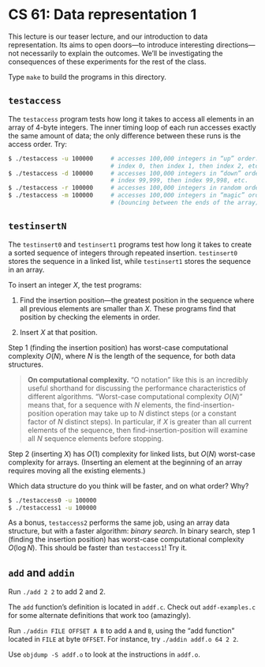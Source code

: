 CS 61: Data representation 1
============================

This lecture is our teaser lecture, and our introduction to data
representation. Its aims to open doors—to introduce interesting directions—not
necessarily to explain the outcomes. We’ll be investigating the consequences
of these experiments for the rest of the class.

Type `make` to build the programs in this directory.


`testaccess`
------------

The `testaccess` program tests how long it takes to access all elements in an
array of 4-byte integers. The inner timing loop of each run accesses exactly
the same amount of data; the only difference between these runs is the access
order. Try:

```sh
$ ./testaccess -u 100000     # accesses 100,000 integers in “up” order:
                             # index 0, then index 1, then index 2, etc.
$ ./testaccess -d 100000     # accesses 100,000 integers in “down” order:
                             # index 99,999, then index 99,998, etc.
$ ./testaccess -r 100000     # accesses 100,000 integers in random order
$ ./testaccess -m 100000     # accesses 100,000 integers in “magic” order
                             # (bouncing between the ends of the array)
```


`testinsertN`
-------------

The `testinsert0` and `testinsert1` programs test how long it takes to create
a sorted sequence of integers through repeated insertion. `testinsert0` stores
the sequence in a linked list, while `testinsert1` stores the sequence in an
array.

To insert an integer _X_, the test programs:

1. Find the insertion position—the greatest position in the sequence where all
   previous elements are smaller than _X_. These programs find that position
   by checking the elements in order.

2. Insert _X_ at that position.

Step 1 (finding the insertion position) has worst-case computational
complexity $O(N)$, where $N$ is the length of the sequence, for both data
structures.

> **On computational complexity.** “O notation” like this is an incredibly
> useful shorthand for discussing the performance characteristics of different
> algorithms. “Worst-case computational complexity $O(N)$” means that, for a
> sequence with $N$ elements, the find-insertion-position operation may take
> up to $N$ distinct steps (or a constant factor of $N$ distinct steps). In
> particular, if _X_ is greater than all current elements of the sequence,
> then find-insertion-position will examine all $N$ sequence elements before
> stopping.

Step 2 (inserting _X_) has $O(1)$ complexity for linked lists, but $O(N)$
worst-case complexity for arrays. (Inserting an element at the beginning of an
array requires moving all the existing elements.)

Which data structure do you think will be faster, and on what order? Why?

```sh
$ ./testaccess0 -u 100000
$ ./testaccess1 -u 100000
```

As a bonus, `testaccess2` performs the same job, using an array data
structure, but with a faster algorithm: _binary search_. In binary search,
step 1 (finding the insertion position) has worst-case computational
complexity $O(\log N)$. This should be faster than `testaccess1`! Try it.


`add` and `addin`
-----------------

Run `./add 2 2` to add 2 and 2.

The `add` function’s definition is located in `addf.c`. Check out
`addf-examples.c` for some alternate definitions that work too
(amazingly).

Run `./addin FILE OFFSET A B` to add `A` and `B`, using the “add function”
located in `FILE` at byte `OFFSET`. For instance, try `./addin addf.o 64 2 2`.

Use `objdump -S addf.o` to look at the instructions in `addf.o`.
